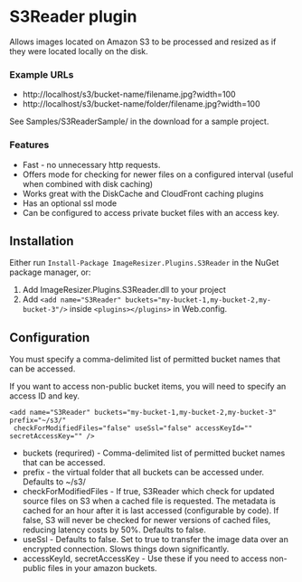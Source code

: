 
# S3Reader plugin

Allows images located on Amazon S3 to be processed and resized as if they were located locally on the disk.

### Example URLs

* http://localhost/s3/bucket-name/filename.jpg?width=100
* http://localhost/s3/bucket-name/folder/filename.jpg?width=100


See Samples/S3ReaderSample/ in the download for a sample project.


### Features

* Fast - no unnecessary http requests.
* Offers mode for checking for newer files on a configured interval (useful when combined with disk caching)
* Works great with the DiskCache and CloudFront caching plugins
* Has an optional ssl mode
* Can be configured to access private bucket files with an access key.


## Installation

Either run `Install-Package ImageResizer.Plugins.S3Reader` in the NuGet package manager, or:

1. Add ImageResizer.Plugins.S3Reader.dll to your project
2. Add `<add name="S3Reader" buckets="my-bucket-1,my-bucket-2,my-bucket-3"/>` inside `<plugins></plugins>` in Web.config.


## Configuration

You must specify a comma-delimited list of permitted bucket names that can be accessed.

If you want to access non-public bucket items, you will need to specify an access ID and key.

	<add name="S3Reader" buckets="my-bucket-1,my-bucket-2,my-bucket-3" prefix="~/s3/"
	 checkForModifiedFiles="false" useSsl="false" accessKeyId="" secretAccessKey="" />

* buckets (requrired) - Comma-delimited list of permitted bucket names that can be accessed.
* prefix - the virtual folder that all buckets can be accessed under. Defaults to ~/s3/
* checkForModifiedFiles - If true, S3Reader which check for updated source files on S3 when a cached file is requested. The metadata is cached for an hour after it is last accessed (configurable by code).
	If false, S3 will never be checked for newer versions of cached files, reducing latency costs by 50%. Defaults to false.
* useSsl - Defaults to false. Set to true to transfer the image data over an encrypted connection. Slows things down significantly.
* accessKeyId, secretAccessKey - Use these if you need to access non-public files in your amazon buckets.

